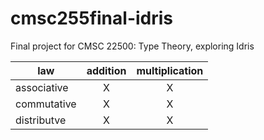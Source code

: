 # cmsc255final-idris
Final project for CMSC 22500: Type Theory, exploring Idris

| law | addition | multiplication |
| - | :--: | :--: |
| associative | X | X |
| commutative | X | X |
| distributve | X | X |

